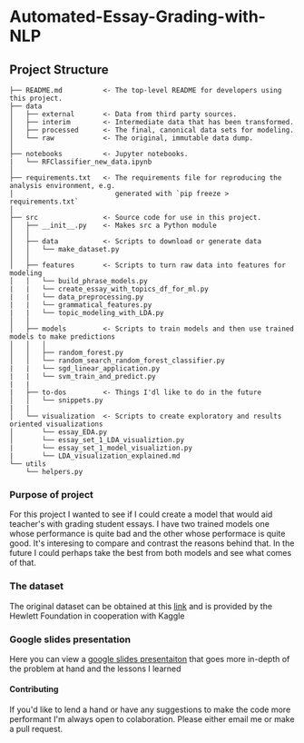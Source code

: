 # Automated-Essay-Grading-with-NLP

## Project Structure
```
├── README.md          <- The top-level README for developers using this project.
├── data
│   ├── external       <- Data from third party sources.
│   ├── interim        <- Intermediate data that has been transformed.
│   ├── processed      <- The final, canonical data sets for modeling.
│   └── raw            <- The original, immutable data dump.
│
├── notebooks          <- Jupyter notebooks.
|   └── RFClassifier_new_data.ipynb
│
├── requirements.txt   <- The requirements file for reproducing the analysis environment, e.g.
│                         generated with `pip freeze > requirements.txt`
│
├── src                <- Source code for use in this project.
│   ├── __init__.py    <- Makes src a Python module
│   │
│   ├── data           <- Scripts to download or generate data
│   │   └── make_dataset.py
│   │
│   ├── features       <- Scripts to turn raw data into features for modeling
│   │   └── build_phrase_models.py
|   |   └── create_essay_with_topics_df_for_ml.py
|   |   └── data_preprocessing.py
|   |   └── grammatical_features.py
|   |   └── topic_modeling_with_LDA.py
│   │
│   ├── models         <- Scripts to train models and then use trained models to make predictions
│   │   │                 
│   │   ├── random_forest.py
│   │   └── random_search_random_forest_classifier.py
|   |   └── sgd_linear_application.py
|   |   └── svm_train_and_predict.py
|   |
|   ├── to-dos         <- Things I'dl like to do in the future
│   │   └── snippets.py
|   |
│   └── visualization  <- Scripts to create exploratory and results oriented visualizations
│       └── essay_EDA.py
│       └── essay_set_1_LDA_visualiztion.py
|       └── essay_set_1_model_visualiztion.py
|       └── LDA_visualization_explained.md
└── utils           
    └── helpers.py
```

### Purpose of project
For this project I wanted to see if I could create a model that would aid teacher's with grading student essays.
I have two trained models one whose performance is quite bad and the other whose performace is quite good. It's interesing to compare and contrast the reasons behind that. In the future I could perhaps take the best from both models and see what comes of that.

### The dataset
The original dataset can be obtained at this [link](https://www.kaggle.com/c/asap-aes/data) and is provided by the Hewlett Foundation in cooperation with Kaggle

### Google slides presentation
Here you can view a [google slides presentaiton](https://docs.google.com/presentation/d/10l4jyTnx1ErboKGyoiua5K5075FmBAWdWYMsMuF_Zeo/edit?usp=sharing) that goes more in-depth of the problem at hand and the lessons I learned

#### Contributing
If you'd like to lend a hand or have any suggestions to make the code more performant I'm always open to colaboration. Please either email me or make a pull request. 